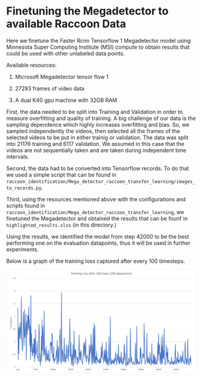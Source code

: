 # Finetuning the Megadetector to available Raccoon Data

Here we finetune the Faster Rcnn Tensorflow 1 Megadetector model using Minnesota Super Computing Institute (MSI) compute to obtain
results that could be used with other unlabeled data points.

Available resources:

1. Microsoft Megadetector tensor flow 1

2. 27293 frames of video data

3. A dual K40 gpu machine with 32GB RAM


First, the data needed to be split into Training and Validation in order to measure overfitting and quality of training. A big challenge of our data is the sampling dependence which highly increases overfitting and bias. So, we sampled independently the videos, then selected all the frames of the selected videos to be put in either trainig or validation. The data was split into 21176 training and 6117 validation. We assumed in this case that the videos are not sequentially taken and are taken during independent time intervals.

Second, the data had to be converted into Tensorflow records. To do that we used a simple script that can be found in `raccoon_identification/Mega_detector_raccoon_transfer_learning/images_to_records.py`. 

Third, using the resources mentioned above with the configurations and scripts found in `raccoon_identification/Mega_detector_raccoon_transfer_learning`, we finetuned the Megadetector and obtained the results that can be founf in `highlighted_results.xlsx` (in this directory.)

Using the results, we identified the model from step 42000 to be the best performing one on the evaluation datapoints, thus it will be used in further experiments.

Below is a graph of the training loss captured after every 100 timesteps.

<p align="center">
<img src="./loss.png" alt="drawing" width="700"/>
</p>